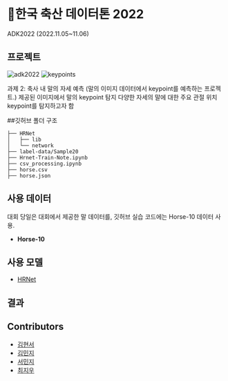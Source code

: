 # 🐎한국 축산 데이터톤 2022 
ADK2022 (2022.11.05~11.06)

## 프로젝트
![adk2022](https://user-images.githubusercontent.com/84561436/204138373-1152b363-e8fc-4ed0-a366-f96d45d78fe8.JPG)
![keypoints](https://user-images.githubusercontent.com/84561436/204138443-86530c57-7532-4cb2-872d-bf47d7b7392d.JPG)

과제 2: 축사 내 말의 자세 예측 (말의 이미지 데이터에서 keypoint를 예측하는 프로젝트.)
제공된 이미지에서 말의 keypoint 탐지
다양한 자세의 말에 대한 주요 관절 위치 keypoint를 탐지하고자 함

##깃허브 폴더 구조
```Deepfake-Detection-Project
├── HRNet
│   ├── lib
│   └── network
├── label-data/Sample20
├── Hrnet-Train-Note.ipynb
├── csv_processing.ipynb
├── horse.csv
├── horse.json
```

## 사용 데이터

대회 당일은 대회에서 제공한 말 데이터를, 깃허브 실습 코드에는 Horse-10 데이터 사용.

- **Horse-10**

## 사용 모델

- [HRNet](https://github.com/leoxiaobin/deep-high-resolution-net.pytorch)

## 결과


## Contributors
- [김현서](https://github.com/Hiseoi)
- [김민지](https://github.com/MinjiK11)
- [서민지](https://github.com/Minjee-Seo)
- [최지우](https://github.com/jiwoo-mood)
